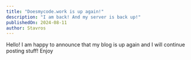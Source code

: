 ```yaml
---
title: "Doesmycode.work is up again!"
description: "I am back! And my server is back up!"
publishedOn: 2024-08-11
author: Stavros
---
```


Hello! I am happy to announce that my blog is up again and I will continue posting stuff! Enjoy
